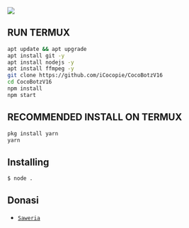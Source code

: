<p align="center">
	<img src="https://telegra.ph/2fec41fdeadc838ae7661.jpg" style="margin-left: auto;margin-right: auto;display: block;">
</p>

## RUN TERMUX

```bash
apt update && apt upgrade
apt install git -y
apt install nodejs -y
apt install ffmpeg -y
git clone https://github.com/iCocopie/CocoBotzV16
cd CocoBotzV16
npm install
npm start
```

## RECOMMENDED INSTALL ON TERMUX

```bash
pkg install yarn
yarn
```

## Installing
```bash
$ node .
```


## Donasi
* [`Saweria`](https://saweria.co/Cocopie) 

